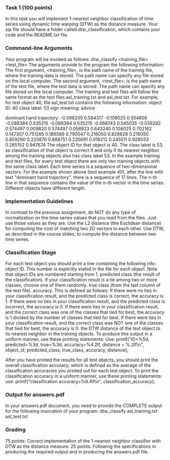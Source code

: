 ### Task 1 (100 points)

In this task you will implement 1-nearest neighbor classification of time series using dynamic time warping (DTW) as the distance measure.
Your zip file should have a folder called dtw_classification, which contains your code and the README.txt file.

### Command-line Arguments

Your program will be invoked as follows:
dtw_classify <training_file> <test_file>
The arguments provide to the program the following information:
The first argument, <training_file>, is the path name of the training file, where the training data is stored. The path name can specify any file stored on the local computer.
The second argument, <test_file>, is the path name of the test file, where the test data is stored. The path name can specify any file stored on the local computer.
The training and test files will follow the same format as the text files asl_training.txt and asl_test.txt. For example, for test object 40, file asl_test.txt contains the following information:
object ID: 40
class label: 53
sign meaning: advice

dominant hand trajectory:
      -0.098205	    0.584317
      -0.108025	    0.554856
      -0.088384	    0.535215
      -0.088384	    0.535215
      -0.068743	    0.545035
      -0.039282	    0.574497
       0.009820	    0.574497
       0.058923	    0.643240
       0.108025	    0.702162
       0.147307	    0.751265
       0.186589	    0.790547
       0.216050	    0.829828
       0.216050	    0.859290
       0.225870	    0.888751
       0.235691	    0.918212
       0.245511	    0.928033
       0.265152	    0.947674
The object ID for that object is 40. The class label is 53, so classification of that object is correct if and only if its nearest neighbor among the training objects also has class label 53. In the example training and test files, for every test object there are only two training objects with the same class label.
Each time series is a sequence of two-dimensional vectors. For the example shown above (test example 40), after the line with text "dominant hand trajectory", there is a sequence of 17 lines. The n-th line in that sequence contains the value of the n-th vector in the time series. Different objects have different length.

### Implementation Guidelines

In contrast to the previous assignment, do NOT do any type of normalization on the time series values that you read from the files. Just use those values as they are.
Use the L2 distance (the Euclidean distance) for computing the cost of matching two 2D vectors to each other. Use DTW, as described in the course slides, to compute the distance between two time series.

### Classification Stage

For each test object you should print a line containing the following info:
object ID. This number is explicitly stated in the file for each object. Note that object IDs are numbered starting from 1.
predicted class (the result of the classification). If your classification result is a tie among two or more classes, choose one of them randomly.
true class (from the last column of the test file).
accuracy. This is defined as follows:
If there were no ties in your classification result, and the predicted class is correct, the accuracy is 1.
If there were no ties in your classification result, and the predicted class is incorrect, the accuracy is 0.
If there were ties in your classification result, and the correct class was one of the classes that tied for best, the accuracy is 1 divided by the number of classes that tied for best.
If there were ties in your classification result, and the correct class was NOT one of the classes that tied for best, the accuracy is 0.
the DTW distance of the test object to its nearest neighbor in the training objects.
To produce this output in a uniform manner, use these printing statements:
Use:
printf("ID=%5d, predicted=%3d, true=%3d, accuracy=%4.2lf, distance = %.2lf\n", object_id, predicted_class, true_class, accuracy, distance);


After you have printed the results for all test objects, you should print the overall classification accuracy, which is defined as the average of the classification accuracies you printed out for each test object. To print the classification accuracy in a uniform manner, use these printing statements:
use:
printf("classification accuracy=%6.4lf\n", classification_accuracy);

### Output for answers.pdf

In your answers.pdf document, you need to provide the COMPLETE output for the following invocation of your program:
dtw_classify asl_training.txt asl_test.txt

### Grading

75 points: Correct implementation of the 1-nearest neighbor classifier with DTW as the distance measure.
25 points: Following the specifications in producing the required output and in producing the answers.pdf file.
